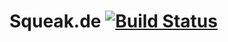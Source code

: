 # Squeak.de [![Build Status](https://travis-ci.org/squeak-smalltalk/squeak.de.svg?branch=master)](https://travis-ci.org/squeak-smalltalk/squeak.de)
